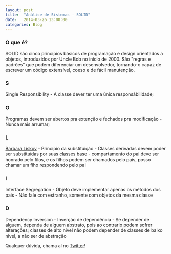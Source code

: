 ```yaml
---
layout: post
title:  "Análise de Sistemas - SOLID"
date:   2014-03-26 13:00:00
categories: Blog
---
```


<h3>O que é?</h3>
SOLID são cinco princípios básicos de programação e design orientados a objetos, introduzidos por Uncle Bob no início de 2000. São "regras e padrões" que podem diferenciar um desenvolvedor, tornando-o capaz de escrever um código extensível, coeso e de fácil manutenção.

<h3>S</h3>
Single Responsibility - A classe dever ter uma única responsábilidade;

<h3>O</h3>
Programas devem ser abertos pra extenção e fechados pra modificação - Nunca mais arrumar;

<h3>L</h3>
<a href="http://pt.wikipedia.org/wiki/Barbara_Liskov" target="blank">Barbara Liskov</a> - Princípio da substituição - Classes derivadas devem poder ser substituídas por suas classes base - compartamento do pai deve ser honrado pelo filos, e os filhos podem ser chamados pelo pais, posso chamar um fiho respondendo pelo pai

<h3>I</h3>
Interface Segregation - Objeto deve implementar apenas os métodos dos pais - Não fale com estranho, somente com objetos da mesma classe

<h3>D</h3>
Dependency Inversion - Inverção de dependência - Se depender de alguem, dependa de alguem abstrato, pois ao contrario podem sofrer alterações; classes de alto nivel não podem depender de classes de baixo nivel, a não ser de abstração


Qualquer dúvida, chama aí no <a href="https://twitter.com/realronchi" target="blank">Twitter</a>!